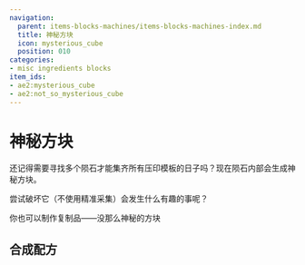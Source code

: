 ```yaml
---
navigation:
  parent: items-blocks-machines/items-blocks-machines-index.md
  title: 神秘方块
  icon: mysterious_cube
  position: 010
categories:
- misc ingredients blocks
item_ids:
- ae2:mysterious_cube
- ae2:not_so_mysterious_cube
---
```


# 神秘方块

<BlockImage id="mysterious_cube" scale="8" />

还记得需要寻找多个陨石才能集齐所有压印模板的日子吗？现在陨石内部会生成神秘方块。

尝试破坏它（不使用精准采集）会发生什么有趣的事呢？

你也可以制作复制品——没那么神秘的方块

## 合成配方

<RecipeFor id="not_so_mysterious_cube" />